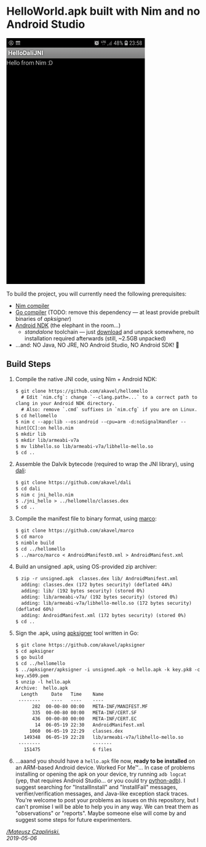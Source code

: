 HelloWorld.apk built with Nim and no Android Studio
===================================================


<img src="https://raw.githubusercontent.com/akavel/hellomello/master/exp/screenshot.png" width="360" height="640"/>

To build the project, you will currently need the following prerequisites:

 - [Nim compiler](https://nim-lang.org/install.html)
 - [Go compiler](https://golang.org/dl/) (TODO: remove this dependency —
   at least provide prebuilt binaries of *apksigner*)
 - [Android NDK][ndk] (the elephant in the room...)
    - *standalone* toolchain — just
      [download][ndk] and unpack
      somewhere, no installation required afterwards (still, ~2.5GB unpacked)
 - ...and: NO Java, NO JRE, NO Android Studio, NO Android SDK! 🎉

[ndk]: https://developer.android.com/ndk/downloads

Build Steps
-----------

1. Compile the native JNI code, using Nim + Android NDK:

       $ git clone https://github.com/akavel/hellomello
         # Edit `nim.cfg`: change `--clang.path=...` to a correct path to clang in your Android NDK directory.
         # Also: remove `.cmd` suffixes in `nim.cfg` if you are on Linux.
       $ cd hellomello
       $ nim c --app:lib --os:android --cpu=arm -d:noSignalHandler --hint[CC]:on hello.nim
       $ mkdir lib
       $ mkdir lib/armeabi-v7a
       $ mv libhello.so lib/armeabi-v7a/libhello-mello.so
       $ cd ..

2. Assemble the Dalvik bytecode (required to wrap the JNI library), using [dali](https://github.com/akavel/dali):

       $ git clone https://github.com/akavel/dali
       $ cd dali
       $ nim c jni_hello.nim
       $ ./jni_hello > ../hellomello/classes.dex
       $ cd ..

3. Compile the manifest file to binary format, using [marco](https://github.com/akavel/marco):

       $ git clone https://github.com/akavel/marco
       $ cd marco
       $ nimble build
       $ cd ../hellomello
       $ ../marco/marco < AndroidManifest0.xml > AndroidManifest.xml

4. Build an unsigned .apk, using OS-provided zip archiver:

       $ zip -r unsigned.apk  classes.dex lib/ AndroidManifest.xml
         adding: classes.dex (172 bytes security) (deflated 44%)
         adding: lib/ (192 bytes security) (stored 0%)
         adding: lib/armeabi-v7a/ (192 bytes security) (stored 0%)
         adding: lib/armeabi-v7a/libhello-mello.so (172 bytes security) (deflated 60%)
         adding: AndroidManifest.xml (172 bytes security) (stored 0%)
       $ cd ..

5. Sign the .apk, using [apksigner](https://github.com/akavel/apksigner) tool written in Go:

       $ git clone https://github.com/akavel/apksigner
       $ cd apksigner
       $ go build
       $ cd ../hellomello
       $ ../apksigner/apksigner -i unsigned.apk -o hello.apk -k key.pk8 -c key.x509.pem
       $ unzip -l hello.apk
       Archive:  hello.apk
         Length     Date   Time    Name
        --------    ----   ----    ----
             282  00-00-80 00:00   META-INF/MANIFEST.MF
             335  00-00-80 00:00   META-INF/CERT.SF
             436  00-00-80 00:00   META-INF/CERT.EC
              14  06-05-19 22:30   AndroidManifest.xml
            1060  06-05-19 22:29   classes.dex
          149348  06-05-19 22:28   lib/armeabi-v7a/libhello-mello.so
        --------                   -------
          151475                   6 files

6. ...aaand you should have a `hello.apk` file now, **ready to be installed**
   on an ARM-based Android device. Worked For Me&trade;... In case of problems
   installing or opening the apk on your device, try running `adb logcat` (yep,
   that requires Android Studio... or you could try
   [python-adb](https://github.com/google/python-adb)).  I suggest searching for
   "InstallInstall" and "InstallFail" messages, verifier/verification messages,
   and Java-like exception stack traces.  You're welcome to post your problems as
   issues on this repository, but I can't promise I will be able to help you in
   any way. We can treat them as "observations" or "reports". Maybe someone else
   will come by and suggest some steps for future experimenters.

*[/Mateusz Czapliński.](http://akavel.com)*  
*2019-05-06*

